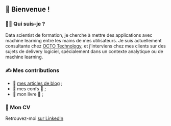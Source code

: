 ## 👋 Bienvenue !

### 👩‍💻 Qui suis-je ?

Data scientist de formation, je cherche à mettre des applications avec machine learning entre les mains de mes utilisateurs.
Je suis actuellement consultante chez [OCTO Technology](https://octo.com/), et j'interviens chez mes clients sur des sujets de delivery logiciel, spécialement dans un contexte analytique ou de machine learning.

### ✍️ Mes contributions

- 📰 [mes articles de blog](articles.md) ;
- 🎤 mes confs 🚧 ;
- 📖 mon livre 🚧 ;

### 📄 Mon CV

Retrouvez-moi [sur LinkedIn](https://www.linkedin.com/in/sof%C3%ADa-calcagno/)
